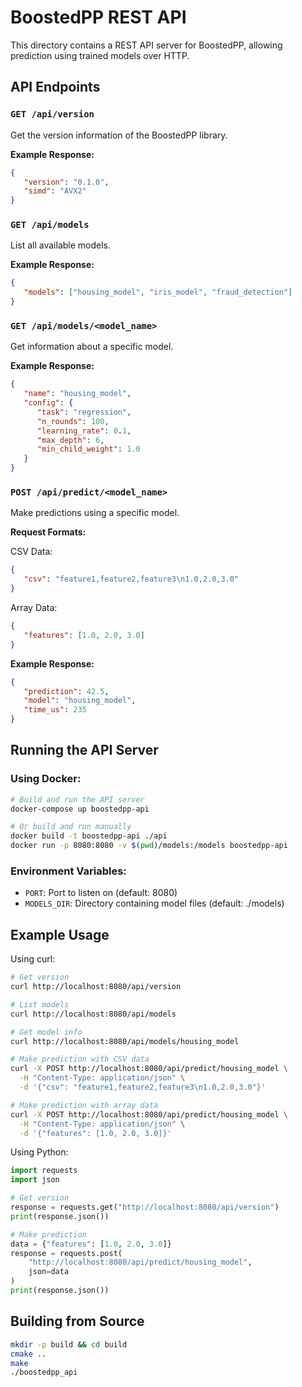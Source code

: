 # BoostedPP REST API

This directory contains a REST API server for BoostedPP, allowing prediction using trained models over HTTP.

## API Endpoints

### `GET /api/version`

Get the version information of the BoostedPP library.

**Example Response:**

```json
{
   "version": "0.1.0",
   "simd": "AVX2"
}
```

### `GET /api/models`

List all available models.

**Example Response:**

```json
{
   "models": ["housing_model", "iris_model", "fraud_detection"]
}
```

### `GET /api/models/<model_name>`

Get information about a specific model.

**Example Response:**

```json
{
   "name": "housing_model",
   "config": {
      "task": "regression",
      "n_rounds": 100,
      "learning_rate": 0.1,
      "max_depth": 6,
      "min_child_weight": 1.0
   }
}
```

### `POST /api/predict/<model_name>`

Make predictions using a specific model.

**Request Formats:**

CSV Data:

```json
{
   "csv": "feature1,feature2,feature3\n1.0,2.0,3.0"
}
```

Array Data:

```json
{
   "features": [1.0, 2.0, 3.0]
}
```

**Example Response:**

```json
{
   "prediction": 42.5,
   "model": "housing_model",
   "time_us": 235
}
```

## Running the API Server

### Using Docker:

```bash
# Build and run the API server
docker-compose up boostedpp-api

# Or build and run manually
docker build -t boostedpp-api ./api
docker run -p 8080:8080 -v $(pwd)/models:/models boostedpp-api
```

### Environment Variables:

-  `PORT`: Port to listen on (default: 8080)
-  `MODELS_DIR`: Directory containing model files (default: ./models)

## Example Usage

Using curl:

```bash
# Get version
curl http://localhost:8080/api/version

# List models
curl http://localhost:8080/api/models

# Get model info
curl http://localhost:8080/api/models/housing_model

# Make prediction with CSV data
curl -X POST http://localhost:8080/api/predict/housing_model \
  -H "Content-Type: application/json" \
  -d '{"csv": "feature1,feature2,feature3\n1.0,2.0,3.0"}'

# Make prediction with array data
curl -X POST http://localhost:8080/api/predict/housing_model \
  -H "Content-Type: application/json" \
  -d '{"features": [1.0, 2.0, 3.0]}'
```

Using Python:

```python
import requests
import json

# Get version
response = requests.get("http://localhost:8080/api/version")
print(response.json())

# Make prediction
data = {"features": [1.0, 2.0, 3.0]}
response = requests.post(
    "http://localhost:8080/api/predict/housing_model",
    json=data
)
print(response.json())
```

## Building from Source

```bash
mkdir -p build && cd build
cmake ..
make
./boostedpp_api
```
